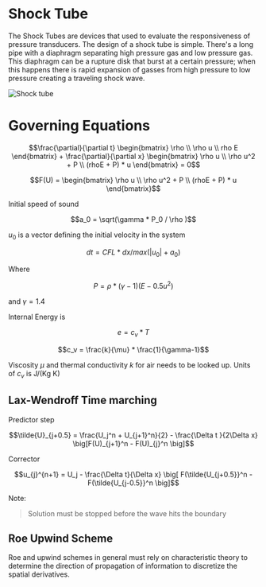 # Shock Tube
The Shock Tubes are devices that used to evaluate the responsiveness of pressure transducers. The design of a shock tube is simple. There's a long pipe with a diaphragm separating high pressure gas and low pressure gas. This diaphragm can be a rupture disk that burst at a certain pressure; when this happens there is rapid expansion of gasses from high pressure to low pressure creating a traveling shock wave. 

![Shock tube](shock_tube_diaphragm.png)

# Governing Equations

```math
\frac{\partial}{\partial t} \begin{bmatrix} 
\rho \\
\rho u \\ 
rho E
\end{bmatrix} 
+
\frac{\partial}{\partial x} \begin{bmatrix}
\rho u \\
\rho u^2 + P \\
(rhoE + P) * u
\end{bmatrix} = 0
```


```math
F(U) = \begin{bmatrix}
\rho u \\
\rho u^2 + P \\
(rhoE + P) * u
\end{bmatrix}
```

Initial speed of sound
```math
a_0 = \sqrt(\gamma * P_0 / \rho )
```

$u_0$ is a vector defining the initial velocity in the system
```math
dt = CFL * dx / max(|u_0| + a_0)
```

Where 
```math
P = \rho*(\gamma - 1)(E - 0.5u^2)
```


and $\gamma = 1.4$ 

Internal Energy is 
```math
e = c_v * T 
```

```math
c_v = \frac{k}{\mu} * \frac{1}{\gamma-1}
```

Viscosity $\mu$ and thermal conductivity $k$ for air needs to be looked up. Units of $c_v$ is J/(Kg K)


## Lax-Wendroff Time marching
Predictor step
```math
\tilde{U}_{j+0.5} = \frac{U_j^n + U_{j+1}^n}{2} - \frac{\Delta t }{2\Delta x} \big[F(U)_{j+1}^n - F(U)_{j}^n \big]
```

Corrector
```math
u_{j}^{n+1} = U_j - \frac{\Delta t}{\Delta x} \big[ F(\tilde{U_{j+0.5}}^n - F(\tilde{U_{j-0.5}}^n \big]
```

Note:
> Solution must be stopped before the wave hits the boundary


## Roe Upwind Scheme 
Roe and upwind schemes in general must rely on characteristic theory to determine the direction of propagation of information to discretize the spatial derivatives. 



